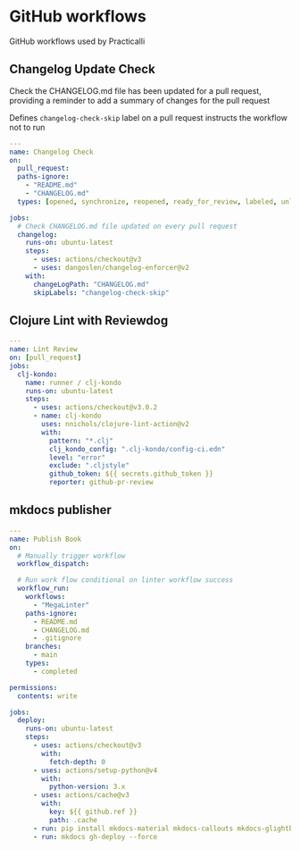 # GitHub workflows

GitHub workflows used by Practicalli

## Changelog Update Check

Check the CHANGELOG.md file has been updated for a pull request, providing a reminder to add a summary of changes for the pull request

Defines `changelog-check-skip` label on a pull request instructs the workflow not to run

```yaml title=".github/workflows/changelog-check.yml"
---
name: Changelog Check
on:
  pull_request:
  paths-ignore:
    - "README.md"
    - "CHANGELOG.md"
  types: [opened, synchronize, reopened, ready_for_review, labeled, unlabeled]

jobs:
  # Check CHANGELOG.md file updated on every pull request
  changelog:
    runs-on: ubuntu-latest
    steps:
      - uses: actions/checkout@v3
      - uses: dangoslen/changelog-enforcer@v2
    with:
      changeLogPath: "CHANGELOG.md"
      skipLabels: "changelog-check-skip"
```


## Clojure Lint with Reviewdog

```yaml
---
name: Lint Review
on: [pull_request]
jobs:
  clj-kondo:
    name: runner / clj-kondo
    runs-on: ubuntu-latest
    steps:
      - uses: actions/checkout@v3.0.2
      - name: clj-kondo
        uses: nnichols/clojure-lint-action@v2
        with:
          pattern: "*.clj"
          clj_kondo_config: ".clj-kondo/config-ci.edn"
          level: "error"
          exclude: ".cljstyle"
          github_token: ${{ secrets.github_token }}
          reporter: github-pr-review
```


## mkdocs publisher

```yaml
---
name: Publish Book
on:
  # Manually trigger workflow
  workflow_dispatch:

  # Run work flow conditional on linter workflow success
  workflow_run:
    workflows:
      - "MegaLinter"
    paths-ignore:
      - README.md
      - CHANGELOG.md
      - .gitignore
    branches:
      - main
    types:
      - completed

permissions:
  contents: write

jobs:
  deploy:
    runs-on: ubuntu-latest
    steps:
      - uses: actions/checkout@v3
        with:
          fetch-depth: 0
      - uses: actions/setup-python@v4
        with:
          python-version: 3.x
      - uses: actions/cache@v3
        with:
          key: ${{ github.ref }}
          path: .cache
      - run: pip install mkdocs-material mkdocs-callouts mkdocs-glightbox mkdocs-git-revision-date-localized-plugin pillow cairosvg
      - run: mkdocs gh-deploy --force
```
